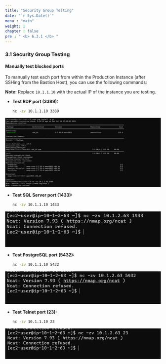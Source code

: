 ```yaml
---
title: "Security Group Testing"
date: "`r Sys.Date()`"
menu : "main"
weight: 1
chapter : false
pre : " <b> 6.3.1 </b> "
---
```


### 3.1 Security Group Testing

#### Manually test blocked ports

To manually test each port from within the Production Instance (after SSHing from the Bastion Host), you can use the following commands:

**Note:** Replace `10.1.1.10` with the actual IP of the instance you are testing.

*   **Test RDP port (3389):**
    ```bash
    nc -zv 10.1.1.10 3389
    ```
![](/images/6.testing-monitoring/hinh-27.png)
*   **Test SQL Server port (1433):**
    ```bash
    nc -zv 10.1.1.10 1433
    ```
![](/images/6.testing-monitoring/hinh-28.png)
*   **Test PostgreSQL port (5432):**
    ```bash
    nc -zv 10.1.1.10 5432
    ```
![](/images/6.testing-monitoring/hinh-29.png)
*   **Test Telnet port (23):**
    ```bash
    nc -zv 10.1.1.10 23
    ```
![](/images/6.testing-monitoring/hinh-30.png)
